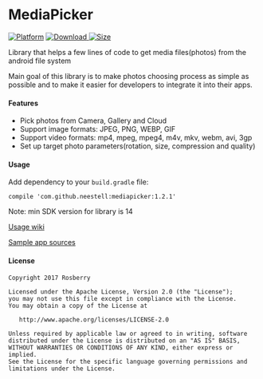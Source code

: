 MediaPicker
============

[![Platform](https://img.shields.io/badge/platform-android-lightgrey.svg)](https://www.android.com/)
[![Download](https://api.bintray.com/packages/neestell/maven/MediaPicker/images/download.svg) ](https://bintray.com/neestell/maven/MediaPicker/_latestVersion)
[![Size][size-img]][size-url]


Library that helps a few lines of code to get media files(photos) from the android file system

Main goal of this library is to make photos choosing process as simple as possible and to make it
easier for developers to integrate it into their apps. 

#### Features ####

- Pick photos from Camera, Gallery and Cloud
- Support image formats: JPEG, PNG, WEBP, GIF
- Support video formats: mp4, mpeg, mpeg4, m4v, mkv, webm, avi, 3gp
- Set up target photo parameters(rotation, size, compression and quality)

#### Usage ####

Add dependency to your `build.gradle` file:

    compile 'com.github.neestell:mediapicker:1.2.1'

Note: min SDK version for library is 14

[Usage wiki](https://github.com/rosberry/media-picker-android/wiki/Usage)

[Sample app sources](https://github.com/rosberry/media-picker-android/tree/master/sample)

#### License ####

    Copyright 2017 Rosberry

    Licensed under the Apache License, Version 2.0 (the "License");
    you may not use this file except in compliance with the License.
    You may obtain a copy of the License at

       http://www.apache.org/licenses/LICENSE-2.0

    Unless required by applicable law or agreed to in writing, software
    distributed under the License is distributed on an "AS IS" BASIS,
    WITHOUT WARRANTIES OR CONDITIONS OF ANY KIND, either express or implied.
    See the License for the specific language governing permissions and
    limitations under the License.

[size-url]: http://www.methodscount.com/?lib=com.github.rosberry%3Amediapicker%3A1.2.1
[size-img]: https://img.shields.io/badge/Methods%20and%20size-158%20%7C%2033%20KB-e91e63.svg?style=flat-square
